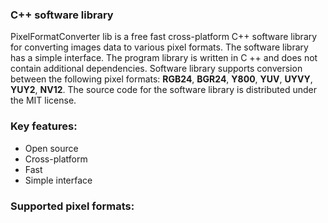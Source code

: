 ### C++ software library

PixelFormatConverter lib is a free fast cross-platform C++ software library for converting images data to various pixel formats. The software library has a simple interface. The program library is written in C ++ and does not contain additional dependencies. Software library supports conversion between the following pixel formats: **RGB24**, **BGR24**, **Y800**, **YUV**, **UYVY**, **YUY2**, **NV12**. The source code for the software library is distributed under the MIT license.

### Key features:
- Open source
- Cross-platform
- Fast
- Simple interface

### Supported pixel formats:

